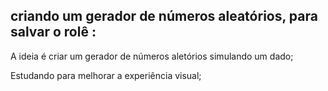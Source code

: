 ## criando um gerador de números aleatórios, para salvar o rolê :

A ideia é criar um gerador de números aletórios simulando um dado;

Estudando para melhorar a experiência visual;
